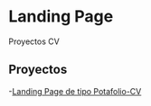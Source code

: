 # Landing Page

Proyectos CV

## Proyectos

 -[Landing Page de tipo Potafolio-CV](https://franksymon.github.io/landing-page/Portafolio-CV)

